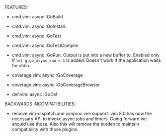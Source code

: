 FEATURES:

* cmd.vim: async :GoBuild.
* cmd.vim: async :GoInstall. 
* cmd.vim: async :GoTest
* cmd.vim: async :GoTestCompile
* cmd.vim: async :GoRun. Output is put into a new buffer to. Enabled only if
  `let g:go_async_run = 1` is added. Doesn't work if the application waits for
  stdin. 

* coverage.vim: async :GoCoverage
* coverage.vim: async :GoCoverageBrowser
* def.vim: async :GoDef

BACKWARDS INCOMPATIBILITIES:

* remove vim-dispatch and vimproc.vim support. vim 8.0 has now the necessary
  API to invoke async jobs and timers. Going forward we should use those. Also
  this will remove the burden to maintain compatibility with those plugins.
